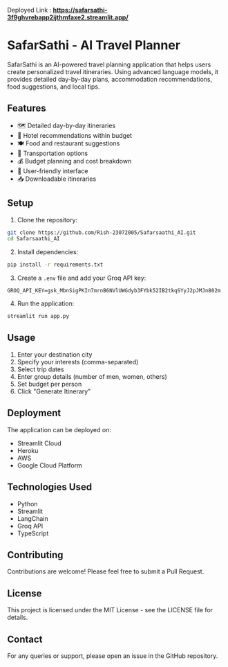 Deployed Link : **https://safarsathi-3f9ghvrebapp2ijthmfaxe2.streamlit.app/**

# SafarSathi - AI Travel Planner

SafarSathi is an AI-powered travel planning application that helps users create personalized travel itineraries. Using advanced language models, it provides detailed day-by-day plans, accommodation recommendations, food suggestions, and local tips.

## Features

- 🗺️ Detailed day-by-day itineraries
- 🏨 Hotel recommendations within budget
- 🍽️ Food and restaurant suggestions
- 🚗 Transportation options
- 💰 Budget planning and cost breakdown
- 📱 User-friendly interface
- 📥 Downloadable itineraries

## Setup

1. Clone the repository:
```bash
git clone https://github.com/Rish-23072005/Safarsaathi_AI.git
cd Safarsaathi_AI
```

2. Install dependencies:
```bash
pip install -r requirements.txt
```

3. Create a `.env` file and add your Groq API key:
```
GROQ_API_KEY=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
```

4. Run the application:
```bash
streamlit run app.py
```

## Usage

1. Enter your destination city
2. Specify your interests (comma-separated)
3. Select trip dates
4. Enter group details (number of men, women, others)
5. Set budget per person
6. Click "Generate Itinerary"

## Deployment

The application can be deployed on:
- Streamlit Cloud
- Heroku
- AWS
- Google Cloud Platform

## Technologies Used

- Python
- Streamlit
- LangChain
- Groq API
- TypeScript

## Contributing

Contributions are welcome! Please feel free to submit a Pull Request.

## License

This project is licensed under the MIT License - see the LICENSE file for details.

## Contact

For any queries or support, please open an issue in the GitHub repository. 
